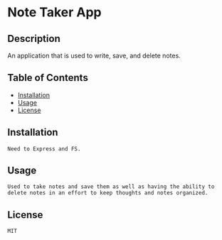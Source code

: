# Note Taker App

## Description
   An application that is used to write, save, and delete notes.

## Table of Contents
- [Installation](##-Installation)
- [Usage](##-Usage)
- [License](##-License)
    
## Installation
    Need to Express and FS.

## Usage
    Used to take notes and save them as well as having the ability to delete notes in an effort to keep thoughts and notes organized.

## License
    MIT
